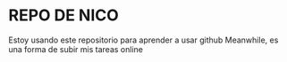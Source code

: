 # REPO DE NICO
Estoy usando este repositorio para aprender a usar github
Meanwhile, es una forma de subir mis tareas online

